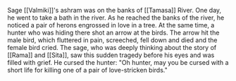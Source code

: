 Sage [[Valmiki]]'s ashram was on the banks of [[Tamasa]] River. One day, he went to take a bath in the river. As he reached the banks of the river, he noticed a pair of herons engrossed in love in a tree. At the same time, a hunter who was hiding there shot an arrow at the birds. The arrow hit the male bird, which fluttered in pain, screeched, fell down and died and the female bird cried. The sage, who was deeply thinking about the story of [[Rama]] and [[Sita]], saw this sudden tragedy before his eyes and was filled with grief. He cursed the hunter: "Oh hunter, may you be cursed with a short life for killing one of a pair of love-stricken birds."